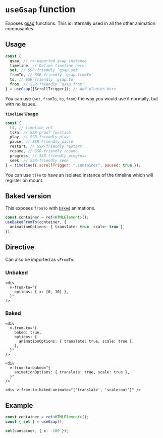 # `useGsap` function

Exposes [gsap][gsap-href] functions. This is internally used in all the other animation composables.

## Usage

```js
const {
  gsap, // re-exported gsap instance
  timeline, // Define timeline here.
  set, // SSR-friendly `gsap.set`
  fromTo, // SSR-friendly `gsap.fromTo`
  to, // SSR-friendly `gsap.to`
  from, // SSR-friendly `gsap.from`
} = useGsap([ScrollTrigger]); // Add plugins here
```

You can use (`set`, `fromTo`, `to`, `from`) the way you would use it normally, but with no issues.

**`timeline` Usage**

```js
const {
  tl, // timeline ref
  tlFn, // SSR-proof function
  play, // SSR-friendly play
  pause, // SSR-friendly pause
  restart, // SSR-friendly restart
  resume, // SSR-friendly resume
  progress, // SSR-friendly progress
  seek, // SSR-friendly seek
} = timeline({ scrollTrigger: ".container", paused: true });
```

You can use `tlFn` to have an isolated instance of the timeline which will register on mount.

## Baked version

This exposes `fromTo` with [`baked`](../baked) animations.

```ts
const container = ref<HTMLElement>();
useBakedFromTo(container, {
  animationOptions: { translate: true, scale: true },
});
```

## Directive

Can also be imported as `vFromTo`.

### Unbaked

```vue
<div
  v-from-to="{
    options: { x: [0, 10] },
  }"
/>
```

### Baked

```vue
<div
  v-from-to="{
    baked: true,
    options: {
      animationOptions: { translate: true, scale: true },
    },
  }"
/>
```

```vue
<div
  v-from-to-baked="{
    animationOptions: { translate: true, scale: true },
  }"
/>
```

```vue
<div v-from-to-baked-animate="['translate', 'scale:out']" />
```


## Example

```ts
const container = ref<HTMLElement>();
const { set } = useGsap();

set(container, { x: -100 });
```

[gsap-href]: https://gsap.com/
